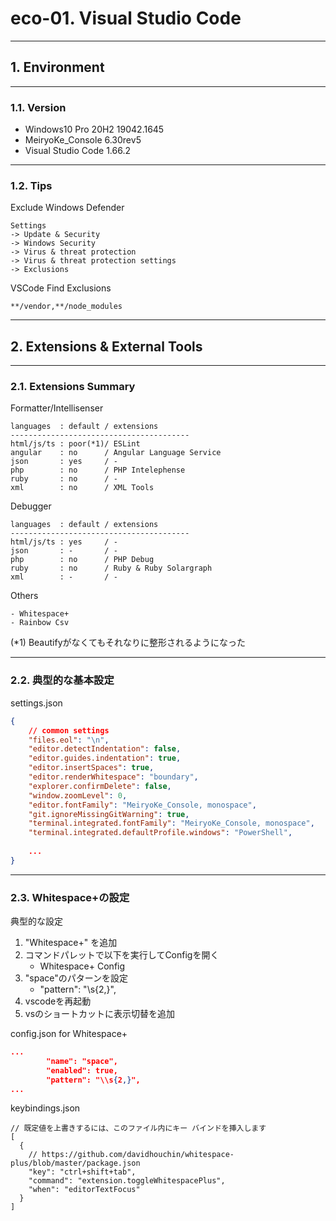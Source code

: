 # eco-01. Visual Studio Code
________________________________________
## 1. Environment
________________________________________
### 1.1. Version

- Windows10 Pro 20H2 19042.1645
- MeiryoKe_Console 6.30rev5
- Visual Studio Code 1.66.2

________________________________________
### 1.2. Tips

Exclude Windows Defender

```Text
Settings
-> Update & Security
-> Windows Security
-> Virus & threat protection
-> Virus & threat protection settings
-> Exclusions
```

VSCode Find Exclusions

```text
**/vendor,**/node_modules
```

________________________________________
## 2. Extensions & External Tools
________________________________________
### 2.1. Extensions Summary

Formatter/Intellisenser

```text
languages  : default / extensions
----------------------------------------
html/js/ts : poor(*1)/ ESLint
angular    : no      / Angular Language Service
json       : yes     / -
php        : no      / PHP Intelephense
ruby       : no      / -
xml        : no      / XML Tools
```

Debugger

```text
languages  : default / extensions
----------------------------------------
html/js/ts : yes     / -
json       : -       / -
php        : no      / PHP Debug
ruby       : no      / Ruby & Ruby Solargraph
xml        : -       / -
```

Others

```text
- Whitespace+
- Rainbow Csv
```

(*1) Beautifyがなくてもそれなりに整形されるようになった

________________________________________
### 2.2. 典型的な基本設定

settings.json

```json
{
    // common settings
    "files.eol": "\n",
    "editor.detectIndentation": false,
    "editor.guides.indentation": true,
    "editor.insertSpaces": true,
    "editor.renderWhitespace": "boundary",
    "explorer.confirmDelete": false,
    "window.zoomLevel": 0,
    "editor.fontFamily": "MeiryoKe_Console, monospace",
    "git.ignoreMissingGitWarning": true,
    "terminal.integrated.fontFamily": "MeiryoKe_Console, monospace",
    "terminal.integrated.defaultProfile.windows": "PowerShell",
    
    ...
}
```

________________________________________
### 2.3. Whitespace+の設定

典型的な設定

1. "Whitespace+" を追加 
2. コマンドパレットで以下を実行してConfigを開く
    - Whitespace+ Config
3. "space"のパターンを設定
    - "pattern": "\\s{2,}",
4. vscodeを再起動
5. vsのショートカットに表示切替を追加     

config.json for Whitespace+

```json
...
        "name": "space",
        "enabled": true,
        "pattern": "\\s{2,}",
...
```

keybindings.json

```
// 既定値を上書きするには、このファイル内にキー バインドを挿入します
[
  {
    // https://github.com/davidhouchin/whitespace-plus/blob/master/package.json
    "key": "ctrl+shift+tab",
    "command": "extension.toggleWhitespacePlus",
    "when": "editorTextFocus"
  }
]
```